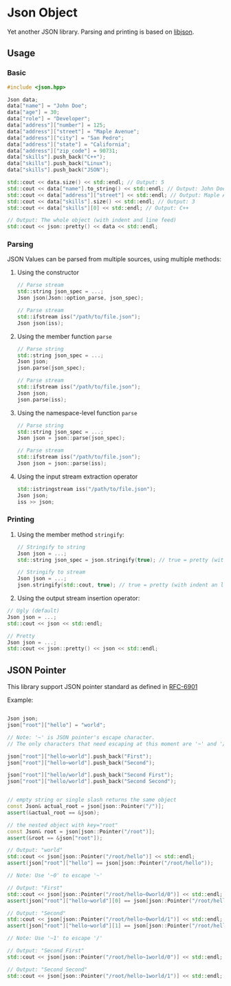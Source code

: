 # Json Object

Yet another JSON library. Parsing and printing is based on [libjson](https://github.com/vincenthz/libjson).

## Usage

### Basic

```cpp
#include <json.hpp>

Json data;
data["name"] = "John Doe";
data["age"] = 30;
data["role"] = "Developer";
data["address"]["number"] = 125;
data["address"]["street"] = "Maple Avenue";
data["address"]["city"] = "San Pedro";
data["address"]["state"] = "California";
data["address"]["zip_code"] = 90731;
data["skills"].push_back("C++");
data["skills"].push_back("Linux");
data["skills"].push_back("JSON");

std::cout << data.size() << std::endl; // Output: 5
std::cout << data["name"].to_string() << std::endl; // Output: John Doe
std::cout << data["address"]["street"] << std::endl; // Output: Maple Avenue
std::cout << data["skills"].size() << std::endl; // Output: 3
std::cout << data["skills"][0] << std::endl; // Output: C++

// Output: The whole object (with indent and line feed)
std::cout << json::pretty() << data << std::endl;
```

### Parsing

JSON Values can be parsed from multiple sources, using multiple methods:

1. Using the constructor
   ```cpp
   // Parse stream
   std::string json_spec = ...;
   Json json(Json::option_parse, json_spec);
   ```
   ```cpp
   // Parse stream
   std::ifstream iss("/path/to/file.json");
   Json json(iss);
   ```
2. Using the member function `parse`
   ```cpp
   // Parse string
   std::string json_spec = ...;
   Json json;
   json.parse(json_spec);
   ```
   ```cpp
   // Parse stream
   std::ifstream iss("/path/to/file.json");
   Json json;
   json.parse(iss);
   ```
3. Using the namespace-level function `parse`
   ```cpp
   // Parse string
   std::string json_spec = ...;
   Json json = json::parse(json_spec);
   ```
   ```cpp
   // Parse stream
   std::ifstream iss("/path/to/file.json");
   Json json = json::parse(iss);
   ```
2. Using the input stream extraction operator
   ```cpp
   std::istringstream iss("/path/to/file.json");
   Json json;
   iss >> json;
   ```
### Printing

1. Using the member method `stringify`:
   ```cpp
   // Stringify to string
   Json json = ...;
   std::string json_spec = json.stringify(true); // true = pretty (with indent an line feed)
   ```
   ```cpp
   // Stringify to stream
   Json json = ...;
   json.stringify(std::cout, true); // true = pretty (with indent an line feed)
   ```
 2. Using the output stream insertion operator:
   ```cpp
   // Ugly (default)
   Json json = ...;
   std::cout << json << std::endl;
   ```
   ```cpp
   // Pretty
   Json json = ...;
   std::cout << json::pretty() << json << std::endl;
   ```

## JSON Pointer

This library support JSON pointer standard as defined in [RFC-6901](https://tools.ietf.org/html/rfc6901)

Example:

```cpp

Json json;
json["root"]["hello"] = "world";

// Note: '~' is JSON pointer's escape character.
// The only characters that need escaping at this moment are '~' and '/'.

json["root"]["hello~world"].push_back("First");
json["root"]["hello~world"].push_back("Second");

json["root"]["hello/world"].push_back("Second First");
json["root"]["hello/world"].push_back("Second Second");


// empty string or single slash returns the same object
const Json& actual_root = json[json::Pointer("/")];
assert(&actual_root == &json);

// the nested object with key="root"
const Json& root = json[json::Pointer("/root")];
assert(&root == &json["root"]);

// Output: "world"
std::cout << json[json::Pointer("/root/hello")] << std::endl;
assert(json["root"]["hello"] == json[json::Pointer("/root/hello"));

// Note: Use '~0' to escape '~'

// Output: "First"
std::cout << json[json::Pointer("/root/hello~0world/0")] << std::endl;
assert(json["root"]["hello~world"][0] == json[json::Pointer("/root/hello~0world/0")]);

// Output: "Second"
std::cout << json[json::Pointer("/root/hello~0world/1")] << std::endl;
assert(json["root"]["hello~world"][1] == json[json::Pointer("/root/hello~0world/1")]);

// Note: Use '~1' to escape '/'

// Output: "Second First"
std::cout << json[json::Pointer("/root/hello~1world/0")] << std::endl;

// Output: "Second Second"
std::cout << json[json::Pointer("/root/hello~1world/1")] << std::endl;
```

